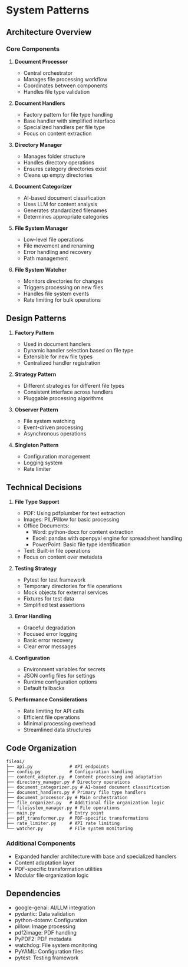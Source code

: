 # System Patterns

## Architecture Overview

### Core Components
1. **Document Processor**
   - Central orchestrator
   - Manages file processing workflow
   - Coordinates between components
   - Handles file type validation

2. **Document Handlers**
   - Factory pattern for file type handling
   - Base handler with simplified interface
   - Specialized handlers per file type
   - Focus on content extraction

3. **Directory Manager**
   - Manages folder structure
   - Handles directory operations
   - Ensures category directories exist
   - Cleans up empty directories

4. **Document Categorizer**
   - AI-based document classification
   - Uses LLM for content analysis
   - Generates standardized filenames
   - Determines appropriate categories

5. **File System Manager**
   - Low-level file operations
   - File movement and renaming
   - Error handling and recovery
   - Path management

6. **File System Watcher**
   - Monitors directories for changes
   - Triggers processing on new files
   - Handles file system events
   - Rate limiting for bulk operations

## Design Patterns

1. **Factory Pattern**
   - Used in document handlers
   - Dynamic handler selection based on file type
   - Extensible for new file types
   - Centralized handler registration

2. **Strategy Pattern**
   - Different strategies for different file types
   - Consistent interface across handlers
   - Pluggable processing algorithms

3. **Observer Pattern**
   - File system watching
   - Event-driven processing
   - Asynchronous operations

4. **Singleton Pattern**
   - Configuration management
   - Logging system
   - Rate limiter

## Technical Decisions

1. **File Type Support**
   - PDF: Using pdfplumber for text extraction
   - Images: PIL/Pillow for basic processing
   - Office Documents:
     * Word: python-docx for content extraction
     * Excel: pandas with openpyxl engine for spreadsheet handling
     * PowerPoint: Basic file type identification
   - Text: Built-in file operations
   - Focus on content over metadata

2. **Testing Strategy**
   - Pytest for test framework
   - Temporary directories for file operations
   - Mock objects for external services
   - Fixtures for test data
   - Simplified test assertions

3. **Error Handling**
   - Graceful degradation
   - Focused error logging
   - Basic error recovery
   - Clear error messages

4. **Configuration**
   - Environment variables for secrets
   - JSON config files for settings
   - Runtime configuration options
   - Default fallbacks

5. **Performance Considerations**
   - Rate limiting for API calls
   - Efficient file operations
   - Minimal processing overhead
   - Streamlined data structures

## Code Organization

```
fileai/
├── api.py              # API endpoints
├── config.py           # Configuration handling
├── content_adapter.py  # Content processing and adaptation
├── directory_manager.py # Directory operations
├── document_categorizer.py # AI-based document classification
├── document_handlers.py # Primary file type handlers
├── document_processor.py # Main orchestration
├── file_organizer.py   # Additional file organization logic
├── filesystem_manager.py # File operations
├── main.py             # Entry point
├── pdf_transformer.py  # PDF-specific transformations
├── rate_limiter.py     # API rate limiting
└── watcher.py          # File system monitoring
```

### Additional Components
- Expanded handler architecture with base and specialized handlers
- Content adaptation layer
- PDF-specific transformation utilities
- Modular file organization logic

## Dependencies
- google-genai: AI/LLM integration
- pydantic: Data validation
- python-dotenv: Configuration
- pillow: Image processing
- pdf2image: PDF handling
- PyPDF2: PDF metadata
- watchdog: File system monitoring
- PyYAML: Configuration files
- pytest: Testing framework
